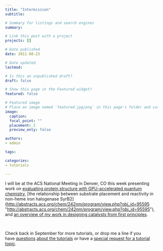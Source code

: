 ```yaml
---
title: "Intermission"
subtitle: 

# Summary for listings and search engines
summary: 

# Link this post with a project
projects: []

# Date published
date: 2011-08-23

# Date updated
lastmod: 

# Is this an unpublished draft?
draft: false

# Show this page in the Featured widget?
featured: false

# Featured image
# Place an image named `featured.jpg/png` in this page's folder and customize its options here.
image:
  caption: 
  focal_point: ""
  placement: 2
  preview_only: false

authors:
- admin

tags:

categories:
- tutorials

---
```

I will be at the ACS National Meeting in Denver, CO this week presenting work on [evaluating protein structure with GPU-accelerated quantum chemistry](http://abstracts.acs.org/chem/242nm/program/view.php?obj_id=95402 "http://abstracts.acs.org/chem/242nm/program/view.php?obj_id=95402"), [the relationship between substrate placement and reactivity in non-heme iron halogenase SyrB2](http://abstracts.acs.org/chem/242nm/program/view.php?obj_id=95595 "http://abstracts.acs.org/chem/242nm/program/view.php?obj_id=95595"), and [an overview of my work in designing catalysts from first principles](http://abstracts.acs.org/chem/242nm/program/view.php?obj_id=95405 "http://abstracts.acs.org/chem/242nm/program/view.php?obj_id=95405").  


 


Check back in September for more tutorials, or drop me a line if you have [questions](mailto:hjkulikATmitDOTedu?subject=question%20about%20tutorials "mailto:hjkulikATmitDOTedu?subject=question about tutorials") [about the tutorials](mailto:hjkulikATmitDOTedu?subject=question%20about%20tutorials "mailto:hjkulikATmitDOTedu?subject=question about tutorials") or have a [special request for a tutorial topic](mailto:hkulikATmitDOTedu?subject=new%20tutorial%20topic%20request "mailto:hjkulikATmitDOTedu?subject=new tutorial topic request").



